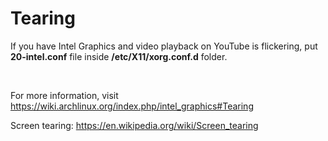 # Tearing

If you have Intel Graphics and video playback on YouTube is flickering, put **20-intel.conf** file inside 
**/etc/X11/xorg.conf.d** folder.

&nbsp;

For more information, visit https://wiki.archlinux.org/index.php/intel_graphics#Tearing

Screen tearing: https://en.wikipedia.org/wiki/Screen_tearing
